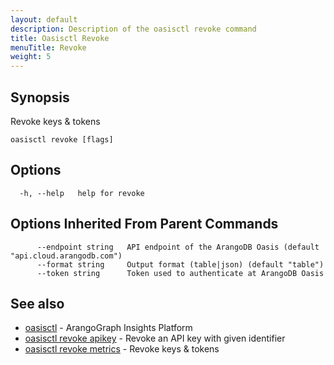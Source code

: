 ```yaml
---
layout: default
description: Description of the oasisctl revoke command
title: Oasisctl Revoke
menuTitle: Revoke
weight: 5
---
```

## Synopsis
Revoke keys & tokens

```
oasisctl revoke [flags]
```

## Options
```
  -h, --help   help for revoke
```

## Options Inherited From Parent Commands
```
      --endpoint string   API endpoint of the ArangoDB Oasis (default "api.cloud.arangodb.com")
      --format string     Output format (table|json) (default "table")
      --token string      Token used to authenticate at ArangoDB Oasis
```

## See also
* [oasisctl](../options.md)	 - ArangoGraph Insights Platform
* [oasisctl revoke apikey](revoke-apikey.md)	 - Revoke an API key with given identifier
* [oasisctl revoke metrics](revoke-metrics.md)	 - Revoke keys & tokens

